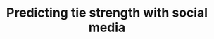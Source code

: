---
title: Predicting tie strength with social media
layout: default
year: 2009
authors: [ Eric Gilbert, Karrie Karahalios ]
tags: [ Social Computing, Machine Learning ]
citation: "Eric Gilbert and Karrie Karahalios. 2009. Predicting tie strength with social media. In Proceedings of the SIGCHI Conference on Human Factors in Computing Systems (CHI '09). Association for Computing Machinery, New York, NY, USA, 211–220. https://doi.org/10.1145/1518701.1518736"
type: Conference Paper
links: [https://doi.org/10.1145/1518701.1518736]
link_descriptions: [DOI]
---